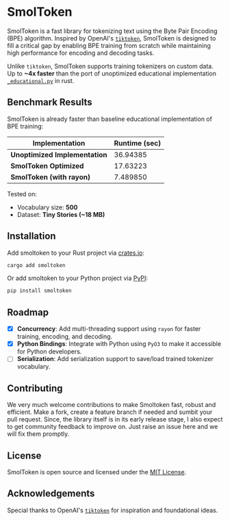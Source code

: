 # SmolToken

SmolToken is a fast library for tokenizing text using the Byte Pair Encoding (BPE) algorithm. Inspired by OpenAI's [`tiktoken`](https://github.com/openai/tiktoken), SmolToken is designed to fill a critical gap by enabling BPE training from scratch while maintaining high performance for encoding and decoding tasks.

Unlike `tiktoken`, SmolToken supports training tokenizers on custom data. Up to **~4x faster** than the port of unoptimized educational implementation [`_educational.py`](https://github.com/openai/tiktoken/blob/main/tiktoken/_educational.py) in rust.

## Benchmark Results

SmolToken is already faster than baseline educational implementation of BPE training:

| Implementation                 | Runtime (sec) |
| ------------------------------ | ------------- |
| **Unoptimized Implementation** | 36.94385      |
| **SmolToken Optimized**        | 17.63223      |
| **SmolToken (with rayon)**     | 7.489850      |

Tested on:

- Vocabulary size: **500**
- Dataset: **Tiny Stories (~18 MB)**

## Installation

Add smoltoken to your Rust project via [crates.io](https://crates.io/):

```bash
cargo add smoltoken
```

Or add smoltoken to your Python project via [PyPI](https://pypi.org/):

```bash
pip install smoltoken
```

## Roadmap

- [x] **Concurrency**: Add multi-threading support using `rayon` for faster training, encoding, and decoding.
- [x] **Python Bindings**: Integrate with Python using `PyO3` to make it accessible for Python developers.
- [ ] **Serialization**: Add serialization support to save/load trained tokenizer vocabulary.

## Contributing

We very much welcome contributions to make Smoltoken fast, robust and efficient. Make a fork, create a feature branch if needed and sumbit your pull request. Since, the library itself is in its early release stage, I also expect to get community feedback to improve on. Just raise an issue here and we will fix them promptly.

## License

SmolToken is open source and licensed under the [MIT License](LICENSE).

## Acknowledgements

Special thanks to OpenAI's [`tiktoken`](https://github.com/openai/tiktoken) for inspiration and foundational ideas.
